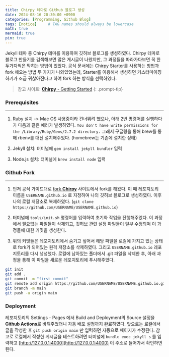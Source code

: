 ```yaml
---
title: Chirpy 테마로 Github 블로그 생성
date: 2024-08-16 20:30:00 +0900
categories: [Programming, Github Blog]
tags: [notice]     # TAG names should always be lowercase
math: true
mermaid: true
pin: true
---
```


Jekyll 테마 중 Chirpy 테마를 이용하여 깃허브 블로그를 생성하였다. Chirpy 테마로 블로그 만들기를 검색해보면 많은 게시글이 나왔지만, 그 과정들을 따라가다보면 꼭 한 두가지씩은 막히는 방법이 있었다. 공식 문서에는 Chirpy Starter를 사용하는 방법과 fork 해오는 방법 두 가지가 나와있었는데, Starter를 이용해서 생성하면 커스터마이징 하기가 조금 귀찮아진다고 하여 fork 하는 방식을 선택하였다. 

> 참고 사이트: [**Chirpy** - Getting Started](https://chirpy.cotes.page/posts/getting-started/)
{: .prompt-tip}

### Prerequisites

---

1. Ruby 설치 -> Mac OS 사용중이라 건너뛰려 했으나, 아래 2번 명령어를 실행하다가 다음과 같은 에러가 발생하였다. `You don't have write permissions for the /Library/Ruby/Gems/2.7.2 directory.` 그래서 구글링을 통해 brew를 통해 rbenv를 대신 설치해주었다. (homebrew는 기존에 설치한 상태)

2. Jekyll 설치: 터미널에 `gem install jekyll bundler` 입력

3. Node.js 설치: 터미널에 `brew install node` 입력

### Github Fork

---

1. 먼저 공식 가이드대로 [fork **Chirpy**](https://github.com/cotes2020/jekyll-theme-chirpy/fork) 사이트에서 fork를 해왔다. 이 때 레포지토리 이름을 `USERNAME.github.io` 로 지정하여 나의 깃허브 블로그로 생성하였다. 이후 나의 로컬 저장소로 복제하였다. (`git clone https://github.com/USERNAME/USERNAME.github.io`)

2. 터미널에 `tools/init.sh` 명령어를 입력하여 초기화 작업을 진행해주었다. 이 과정에서 필요없는 파일들이 삭제되고, 깃허브 관련 설정 파일들이 일부 수정되며 이 과정들에 대한 커밋을 생성한다.

3. 위의 커밋들은 레포지토리에서 숨기고 싶어서 해당 파일을 로컬에 가지고 있는 상태로 fork가 되어있는 원격 저장소를 삭제하였다. 그리고 `USERNAME.github.io` 레포지토리를 다시 생성했다. 로컬에 남아있는 폴더에서 .git 파일을 삭제한 후, 아래 과정을 통해 이 파일을 새로운 레포지토리에 푸시해주었다.
```bash
git init
git add .
git commit -m "first commit"
git remote add origin https://github.com/USERNAME/USERNAME.github.io.git
git branch -m main
git push -u origin main
```

### Deployment

레포지토리의 Settings - Pages 에서 Build and Deployment의 Source 설정을 **Github Actions**로 바꿔주었더니 자동 배포 설정까지 완료하였다. 앞으로는 로컬에서 글을 작성한 후 `git push origin main` 만 입력하면 자동으로 페이지가 수정된다. 참고로 로컬에서 작성한 게시글을 테스트하려면 터미널에 `bundle exec jekyll s` 를 입력하고 [http://127.0.0.1:4000](http://127.0.0.1:4000) 이 주소로 들어가서 확인하면 된다.